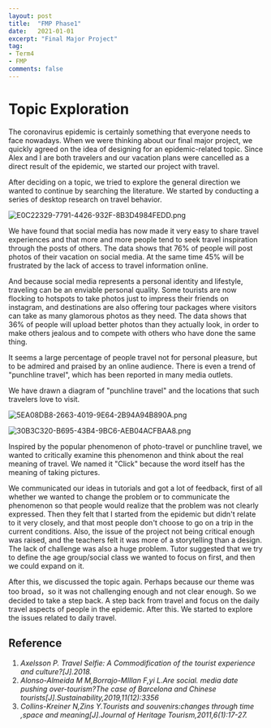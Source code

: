 ```yaml
---
layout: post
title:  "FMP Phase1"
date:   2021-01-01
excerpt: "Final Major Project"
tag:
- Term4
- FMP
comments: false
---
```


# Topic Exploration

The coronavirus epidemic is certainly something that everyone needs to face nowadays. When we were thinking about our final major project, we quickly agreed on the idea of designing for an epidemic-related topic.
Since Alex and I are both travelers and our vacation plans were cancelled as a direct result of the epidemic, we started our project with travel.

After deciding on a topic, we tried to explore the general direction we wanted to continue by searching the literature. We started by conducting a series of desktop research on travel behavior.

![E0C22329-7791-4426-932F-8B3D4984FEDD.png](https://i.loli.net/2021/01/18/xVg3Wbd9LaBoFUO.png)

We have found that social media has now made it very easy to share travel experiences and that more and more people tend to seek travel inspiration through the posts of others. The data shows that 76% of people will post photos of their vacation on social media. At the same time 45% will be frustrated by the lack of access to travel information online.

And because social media represents a personal identity and lifestyle, traveling can be an enviable personal quality. Some tourists are now flocking to hotspots to take photos just to impress their friends on instagram, and destinations are also offering tour packages where visitors can take as many glamorous photos as they need. The data shows that 36% of people will upload better photos than they actually look, in order to make others jealous and to compete with others who have done the same thing.

It seems a large percentage of people travel not for personal pleasure, but to be admired and praised by an online audience. There is even a trend of "punchline travel", which has been reported in many media outlets.

We have drawn a diagram of "punchline travel" and the locations that such travelers love to visit.

![5EA08DB8-2663-4019-9E64-2B94A94B890A.png](https://i.loli.net/2021/01/18/TG739EZoBVfjri6.png)

![30B3C320-B695-43B4-9BC6-AEB04ACFBAA8.png](https://i.loli.net/2021/01/18/4ZeshEQkzJwpAGr.png)

Inspired by the popular phenomenon of photo-travel or punchline travel, we wanted to critically examine this phenomenon and think about the real meaning of travel. We named it "Click" because the word itself has the meaning of taking pictures.

We communicated our ideas in tutorials and got a lot of feedback, first of all whether we wanted to change the problem or to communicate the phenomenon so that people would realize that the problem was not clearly expressed. Then they felt that I started from the epidemic but didn't relate to it very closely, and that most people don't choose to go on a trip in the current conditions. Also, the issue of the project not being critical enough was raised, and the teachers felt it was more of a storytelling than a design. The lack of challenge was also a huge problem. Tutor suggested that we try to define the age group/social class we wanted to focus on first, and then we could expand on it.

After this, we discussed the topic again. Perhaps because our theme was too broad，so it was not challenging enough and not clear enough. So we decided to take a step back. A step back from travel and focus on the daily travel aspects of people in the epidemic. After this. We started to explore the issues related to daily travel.



## Reference

1. *Axelsson P. Travel Selfie: A Commodification of the tourist experience and culture?[J].2018.*
2. *Alonso-Almeida M M,Borrajo-MIllan F,yi L.Are social. media date pushing over-tourism?The case of Barcelona and Chinese tourists[J].Sustainability,2019,11(12):3356*
3. *Collins-Kreiner N,Zins Y.Tourists and souvenirs:changes through time ,space and meaning[J].Journal of Heritage Tourism,2011,6(1):17-27.*




